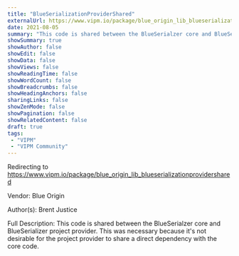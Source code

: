 ```yaml
---
title: "BlueSerializationProviderShared"
externalUrl: https://www.vipm.io/package/blue_origin_lib_blueserializationprovidershared
date: 2021-08-05
summary: "This code is shared between the BlueSerialzer core and BlueSerializer project provider."
showSummary: true
showAuthor: false
showEdit: false
showData: false
showViews: false
showReadingTime: false
showWordCount: false
showBreadcrumbs: false
showHeadingAnchors: false
sharingLinks: false
showZenMode: false
showPagination: false
showRelatedContent: false
draft: true
tags:
 - "VIPM"
 - "VIPM Community"
---
```


Redirecting to https://www.vipm.io/package/blue_origin_lib_blueserializationprovidershared

Vendor: Blue Origin

Author(s): Brent Justice
 
Full Description:
This code is shared between the BlueSerialzer core and BlueSerializer project provider.
This was necessary because it's not desirable for the project provider to share a direct dependency with the core code.